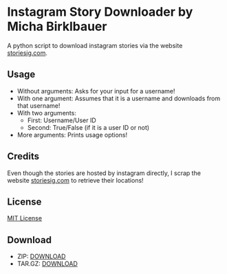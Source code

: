 # Instagram Story Downloader by Micha Birklbauer

A python script to download instagram stories via the website [storiesig.com](https://storiesig.com).

## Usage

- Without arguments: Asks for your input for a username!
- With one argument: Assumes that it is a username and downloads from that username!
- With two arguments:
  - First: Username/User ID
  - Second: True/False (if it is a user ID or not)
- More arguments: Prints usage options!

## Credits

Even though the stories are hosted by instagram directly, I scrap the website [storiesig.com](https://storiesig.com) to retrieve their locations!

## License

[MIT License](https://github.com/t0xic-m/instagram_story_downloader/blob/master/LICENSE.md)

## Download
- ZIP: [DOWNLOAD](https://github.com/t0xic-m/instagram_story_downloader/archive/master.zip)
- TAR.GZ: [DOWNLOAD](https://github.com/t0xic-m/instagram_story_downloader/archive/master.tar.gz)

